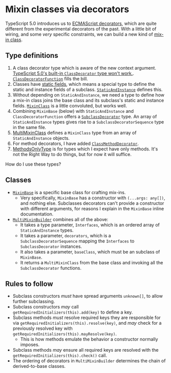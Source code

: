 # Mixin classes via decorators

TypeScript 5.0 introduces us to [ECMAScript decorators](https://github.com/tc39/proposal-decorators), which are quite different from the experimental decorators of the past.  With a little bit of wiring, and some _very_ specific constraints, we can build a new kind of [mix-in class](https://www.typescriptlang.org/docs/handbook/mixins.html).

## Type definitions

1. A class decorator type which is aware of the new context argument.  [TypeScript 5.0's built-in `ClassDecorator` type won't work.](https://github.com/microsoft/TypeScript/issues/53790).  [`ClassDecoratorFunction`](./source/types/ClassDecoratorFunction.d.mts) fills the bill.
1. Classes have [static fields](https://developer.mozilla.org/en-US/docs/Web/JavaScript/Reference/Classes/static), which means a special type to define the static and instance fields of a subclass.  [`StaticAndInstance`](./source/types/StaticAndInstance.d.mts) defines this.
1. Without depending on `StaticAndInstance`, we need a type to define how a mix-in class joins the base class and its subclass's static and instance fields.  [`MixinClass`](./source/types/MixinClass.d.mts) is a little convoluted, but works well.
1. Combining `MixinBase` (below) with `StaticAndInstance` and `ClassDecoratorFunction` offers a [`SubclassDecorator`](./source/types/SubclassDecorator.d.mts) type.  An array of `StaticAndInstance` types gives rise to a `SubclassDecoratorSequence` type in the same file.
1. [MultiMixinClass](./source/types/MultiMixinClass.d.mts) defines a `MixinClass` type from an array of `StaticAndInstance` objects.
1. For method decorators, I have added [`ClassMethodDecorator`](./source/types/ClassMethodDecorator.d.mts).
1. [MethodsOnlyType](./source/types/MethodsOnlyType.d.mts) is for types which I expect have only methods.  It's not the Right Way to do things, but for now it will suffice.

How do I use these types?

## Classes

- [`MixinBase`](./source/MixinBase.mts) is a specific base class for crafting mix-ins.
  - Very specifically, `MixinBase` has a constructor with `(...args: any[])`, and nothing else.  Subclasses decorators can't provide a constructor with different arguments, for reasons I explain in the `MixinBase` inline documentation.
- [`MultiMixinBuilder`](./source/MultiMixinBuilder.mts) combines all of the above:
  - It takes a type parameter, `Interfaces`, which is an ordered array of `StaticAndInstance` types.
  - It takes a parameter, `decorators`, which is a `SubclassDecoratorSequence` mapping the `Interfaces` to `SubclassDecorator` instances.
  - It also takes a parameter, `baseClass`, which must be an subclass of `MixinBase`.
  - It returns a `MultiMixinClass` from the base class and invoking all the `SubclassDecorator` functions.

## Rules to follow

- Subclass constructors _must_ have spread arguments `unknown[]`, to allow further subclassing.
- Subclass constructors _may_ call `getRequiredInitializers(this).add(key)` to define a key.
- Subclass methods _must_ resolve required keys they are responsible for via `getRequiredInitializers(this).resolve(key)`, and _may_ check for a previously resolved key with `getRequiredInitializers(this).mayResolve(key)`.
  - This is how methods emulate the behavior a constructor normally imposes.
- Subclass methods _may_ ensure all required keys are resolved with the `getRequiredInitializers(this).check()` call.
- The ordering of decorators in `MultiMixinBuilder` determines the chain of derived-to-base classes.
